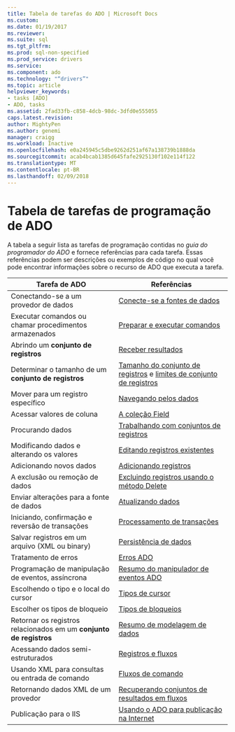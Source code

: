 ```yaml
---
title: Tabela de tarefas do ADO | Microsoft Docs
ms.custom: 
ms.date: 01/19/2017
ms.reviewer: 
ms.suite: sql
ms.tgt_pltfrm: 
ms.prod: sql-non-specified
ms.prod_service: drivers
ms.service: 
ms.component: ado
ms.technology: "“drivers”"
ms.topic: article
helpviewer_keywords:
- tasks [ADO]
- ADO, tasks
ms.assetid: 2fad33fb-c858-4dcb-98dc-3dfd0e555055
caps.latest.revision: 
author: MightyPen
ms.author: genemi
manager: craigg
ms.workload: Inactive
ms.openlocfilehash: e0a245945c5dbe9262d251af67a138739b1888da
ms.sourcegitcommit: acab4bcab1385d645fafe2925130f102e114f122
ms.translationtype: MT
ms.contentlocale: pt-BR
ms.lasthandoff: 02/09/2018
---
```

# <a name="ado-programming-task-table"></a>Tabela de tarefas de programação de ADO
A tabela a seguir lista as tarefas de programação contidas no *guia do programador do ADO* e fornece referências para cada tarefa. Essas referências podem ser descrições ou exemplos de código no qual você pode encontrar informações sobre o recurso de ADO que executa a tarefa.

|Tarefa de ADO|Referências|
|--------------|----------------|
|Conectando-se a um provedor de dados|[Conecte-se a fontes de dados](../../ado/guide/data/connecting-to-data-sources.md)|
|Executar comandos ou chamar procedimentos armazenados|[Preparar e executar comandos](../../ado/guide/data/preparing-and-executing-commands.md)|
|Abrindo um **conjunto de registros**|[Receber resultados](../../ado/guide/data/receiving-results.md)|
|Determinar o tamanho de um **conjunto de registros**|[Tamanho do conjunto de registros](../../ado/guide/data/current-record-and-size-of-recordset.md) e [limites de conjunto de registros](../../ado/guide/data/boundaries-of-a-recordset.md)|
|Mover para um registro específico|[Navegando pelos dados](../../ado/guide/data/navigating-through-data.md)|
|Acessar valores de coluna|[A coleção Field](../../ado/guide/data/the-fields-collection.md)|
|Procurando dados|[Trabalhando com conjuntos de registros](../../ado/guide/data/working-with-recordsets.md)|
|Modificando dados e alterando os valores|[Editando registros existentes](../../ado/guide/data/editing-existing-records.md)|
|Adicionando novos dados|[Adicionando registros](../../ado/guide/data/adding-records.md)|
|A exclusão ou remoção de dados|[Excluindo registros usando o método Delete](../../ado/guide/data/deleting-records-using-the-delete-method.md)|
|Enviar alterações para a fonte de dados|[Atualizando dados](../../ado/guide/data/updating-data.md)|
|Iniciando, confirmação e reversão de transações|[Processamento de transações](../../ado/guide/data/transaction-processing.md)|
|Salvar registros em um arquivo (XML ou binary)|[Persistência de dados](../../ado/guide/data/persisting-data.md)|
|Tratamento de erros|[Erros ADO](../../ado/guide/data/ado-errors.md)|
|Programação de manipulação de eventos, assíncrona|[Resumo do manipulador de eventos ADO](../../ado/guide/data/ado-event-handler-summary.md)|
|Escolhendo o tipo e o local do cursor|[Tipos de cursor](../../ado/guide/data/types-of-cursors-ado.md)|
|Escolher os tipos de bloqueio|[Tipos de bloqueios](../../ado/guide/data/types-of-locks.md)|
|Retornar os registros relacionados em um **conjunto de registros**|[Resumo de modelagem de dados](../../ado/guide/data/data-shaping-overview.md)|
|Acessando dados semi-estruturados|[Registros e fluxos](../../ado/guide/data/records-and-streams.md)|
|Usando XML para consultas ou entrada de comando|[Fluxos de comando](../../ado/guide/data/command-streams.md)|
|Retornando dados XML de um provedor|[Recuperando conjuntos de resultados em fluxos](../../ado/guide/data/retrieving-resultsets-into-streams.md)|
|Publicação para o IIS|[Usando o ADO para publicação na Internet](../../ado/guide/data/using-ado-for-internet-publishing.md)|
